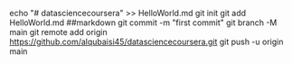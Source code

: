 echo "# datasciencecoursera" >> HelloWorld.md
git init
git add HelloWorld.md
##markdown
git commit -m "first commit"
git branch -M main
git remote add origin https://github.com/alqubaisi45/datasciencecoursera.git
git push -u origin main
